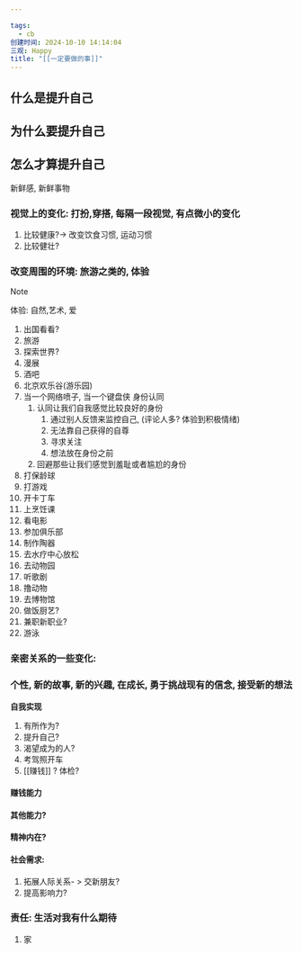 ```yaml
---

tags:
  - cb
创建时间: 2024-10-10 14:14:04
三观: Happy
title: "[[一定要做的事]]"
---
```

## 什么是提升自己
## 为什么要提升自己


##  怎么才算提升自己
新鲜感, 新鲜事物
###  视觉上的变化: 打扮,穿搭, 每隔一段视觉, 有点微小的变化
1. 比较健康?-> 改变饮食习惯, 运动习惯
2. 比较健壮? 

### 改变周围的环境: 旅游之类的, 体验

> [!note] 
> 体验: 自然,艺术, 爱


1. 出国看看?
2.  旅游
3. 探索世界?
4. 漫展
5. 酒吧
6. 北京欢乐谷(游乐园)
7. 当一个网络喷子, 当一个键盘侠   身份认同
	1. 认同让我们自我感觉比较良好的身份
		1. 通过别人反馈来监控自己, (评论人多? 体验到积极情绪)
		2. 无法靠自己获得的自尊
		3. 寻求关注
		4. 想法放在身份之前
	2. 回避那些让我们感觉到羞耻或者尴尬的身份
8.  打保龄球
9. 打游戏
10. 开卡丁车
11. 上烹饪课
12. 看电影
13. 参加俱乐部
14. 制作陶器
15. 去水疗中心放松
16. 去动物园
17. 听歌剧
18. 撸动物
19. 去博物馆
20.  做饭厨艺?
21. 兼职新职业? 
22. 游泳

### 亲密关系的一些变化: 


### 个性, 新的故事, 新的兴趣, 在成长, 勇于挑战现有的信念, 接受新的想法

**自我实现**
1. 有所作为? 
2. 提升自己? 
3. 渴望成为的人? 
5. 考驾照开车
6. [[赚钱]] ? 体检? 


#### 赚钱能力

#### 其他能力? 

#### 精神内在? 

#### **社会需求**:
1. 拓展人际关系- > 交新朋友? 
2. 提高影响力? 

### 责任: 生活对我有什么期待
1. 家







